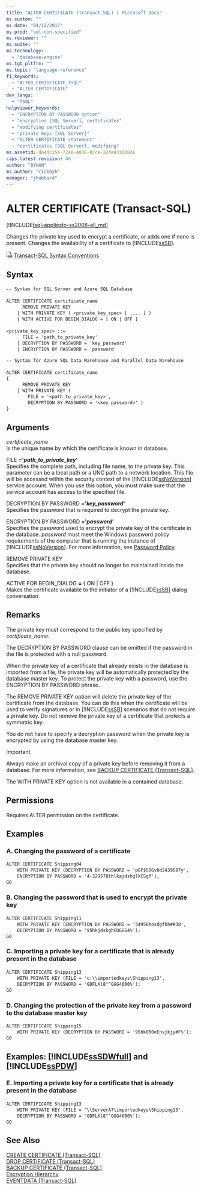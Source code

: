 ```yaml
---
title: "ALTER CERTIFICATE (Transact-SQL) | Microsoft Docs"
ms.custom: ""
ms.date: "04/12/2017"
ms.prod: "sql-non-specified"
ms.reviewer: ""
ms.suite: ""
ms.technology: 
  - "database-engine"
ms.tgt_pltfrm: ""
ms.topic: "language-reference"
f1_keywords: 
  - "ALTER_CERTIFICATE_TSQL"
  - "ALTER CERTIFICATE"
dev_langs: 
  - "TSQL"
helpviewer_keywords: 
  - "ENCRYPTION BY PASSWORD option"
  - "encryption [SQL Server], certificates"
  - "modifying certificates"
  - "private keys [SQL Server]"
  - "ALTER CERTIFICATE statement"
  - "certificates [SQL Server], modifying"
ms.assetid: da4dc25e-72e0-4036-87ce-22de83160836
caps.latest.revision: 46
author: "BYHAM"
ms.author: "rickbyh"
manager: "jhubbard"
---
```

# ALTER CERTIFICATE (Transact-SQL)
[!INCLUDE[tsql-appliesto-ss2008-all_md](../../includes/tsql-appliesto-ss2008-all-md.md)]

  Changes the private key used to encrypt a certificate, or adds one if none is present. Changes the availability of a certificate to [!INCLUDE[ssSB](../../includes/sssb-md.md)].  
  
 ![Topic link icon](../../database-engine/configure-windows/media/topic-link.gif "Topic link icon") [Transact-SQL Syntax Conventions](../../t-sql/language-elements/transact-sql-syntax-conventions-transact-sql.md)  
  
## Syntax  
  
```  
-- Syntax for SQL Server and Azure SQL Database  
  
ALTER CERTIFICATE certificate_name   
      REMOVE PRIVATE KEY  
    | WITH PRIVATE KEY ( <private_key_spec> [ ,... ] )  
    | WITH ACTIVE FOR BEGIN_DIALOG = [ ON | OFF ]  
  
<private_key_spec> ::=   
      FILE = 'path_to_private_key'   
    | DECRYPTION BY PASSWORD = 'key_password'   
    | ENCRYPTION BY PASSWORD = 'password'   
```  
  
```  
-- Syntax for Azure SQL Data Warehouse and Parallel Data Warehouse  
  
ALTER CERTIFICATE certificate_name   
{  
      REMOVE PRIVATE KEY  
    | WITH PRIVATE KEY (   
        FILE = '<path_to_private_key>',  
        DECRYPTION BY PASSWORD = '<key password>' )
}  
```  
  
## Arguments  
 *certificate_name*  
 Is the unique name by which the certificate is known in database.  
  
 FILE **='***path_to_private_key***'**  
 Specifies the complete path, including file name, to the private key. This parameter can be a local path or a UNC path to a network location. This file will be accessed within the security context of the [!INCLUDE[ssNoVersion](../../includes/ssnoversion-md.md)] service account. When you use this option, you must make sure that the service account has access to the specified file.  
  
 DECRYPTION BY PASSWORD **='***key_password***'**  
 Specifies the password that is required to decrypt the private key.  
  
 ENCRYPTION BY PASSWORD **='***password***'**  
 Specifies the password used to encrypt the private key of the certificate in the database. *password* must meet the Windows password policy requirements of the computer that is running the instance of [!INCLUDE[ssNoVersion](../../includes/ssnoversion-md.md)]. For more information, see [Password Policy](../../relational-databases/security/password-policy.md).  
  
 REMOVE PRIVATE KEY  
 Specifies that the private key should no longer be maintained inside the database.  
  
 ACTIVE FOR BEGIN_DIALOG **=** { ON | OFF }  
 Makes the certificate available to the initiator of a [!INCLUDE[ssSB](../../includes/sssb-md.md)] dialog conversation.  
  
## Remarks  
 The private key must correspond to the public key specified by *certificate_name*.  
  
 The DECRYPTION BY PASSWORD clause can be omitted if the password in the file is protected with a null password.  
  
 When the private key of a certificate that already exists in the database is imported from a file, the private key will be automatically protected by the database master key. To protect the private key with a password, use the ENCRYPTION BY PASSWORD phrase.  
  
 The REMOVE PRIVATE KEY option will delete the private key of the certificate from the database. You can do this when the certificate will be used to verify signatures or in [!INCLUDE[ssSB](../../includes/sssb-md.md)] scenarios that do not require a private key. Do not remove the private key of a certificate that protects a symmetric key.  
  
 You do not have to specify a decryption password when the private key is encrypted by using the database master key.  
  
> [!IMPORTANT]  
>  Always make an archival copy of a private key before removing it from a database. For more information, see [BACKUP CERTIFICATE &#40;Transact-SQL&#41;](../../t-sql/statements/backup-certificate-transact-sql.md).  
  
 The WITH PRIVATE KEY option is not available in a contained database.  
  
## Permissions  
 Requires ALTER permission on the certificate.  
  
## Examples  
  
### A. Changing the password of a certificate  
  
```  
ALTER CERTIFICATE Shipping04   
    WITH PRIVATE KEY (DECRYPTION BY PASSWORD = 'pGF$5DGvbd2439587y',  
    ENCRYPTION BY PASSWORD = '4-329578thlkajdshglXCSgf');  
GO  
```  
  
### B. Changing the password that is used to encrypt the private key  
  
```  
ALTER CERTIFICATE Shipping11   
    WITH PRIVATE KEY (ENCRYPTION BY PASSWORD = '34958tosdgfkh##38',  
    DECRYPTION BY PASSWORD = '95hkjdskghFDGGG4%');  
GO  
```  
  
### C. Importing a private key for a certificate that is already present in the database  
  
```  
ALTER CERTIFICATE Shipping13   
    WITH PRIVATE KEY (FILE = 'c:\\importedkeys\Shipping13',  
    DECRYPTION BY PASSWORD = 'GDFLKl8^^GGG4000%');  
GO  
```  
  
### D. Changing the protection of the private key from a password to the database master key  
  
```  
ALTER CERTIFICATE Shipping15   
    WITH PRIVATE KEY (DECRYPTION BY PASSWORD = '95hk000eEnvjkjy#F%');  
GO  
```  
  
## Examples: [!INCLUDE[ssSDWfull](../../includes/sssdwfull-md.md)] and [!INCLUDE[ssPDW](../../includes/sspdw-md.md)]  
  
### E. Importing a private key for a certificate that is already present in the database  
  
```  
ALTER CERTIFICATE Shipping13   
    WITH PRIVATE KEY (FILE = '\\ServerA7\importedkeys\Shipping13',  
    DECRYPTION BY PASSWORD = 'GDFLKl8^^GGG4000%');  
GO  
```  
  
## See Also  
 [CREATE CERTIFICATE &#40;Transact-SQL&#41;](../../t-sql/statements/create-certificate-transact-sql.md)   
 [DROP CERTIFICATE &#40;Transact-SQL&#41;](../../t-sql/statements/drop-certificate-transact-sql.md)   
 [BACKUP CERTIFICATE &#40;Transact-SQL&#41;](../../t-sql/statements/backup-certificate-transact-sql.md)   
 [Encryption Hierarchy](../../relational-databases/security/encryption/encryption-hierarchy.md)   
 [EVENTDATA &#40;Transact-SQL&#41;](../../t-sql/functions/eventdata-transact-sql.md)  
  
  

